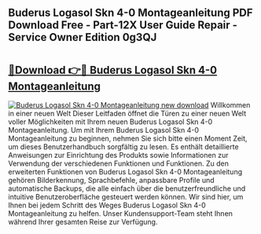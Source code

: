 ## Buderus Logasol Skn 4-0 Montageanleitung PDF Download Free - Part-12X User Guide Repair - Service Owner Edition 0g3QJ

# <h2><a href="http://df7lgab.blite.top/?on=Buderus+Logasol+Skn+4-0+Montageanleitung">🔗Download 👉🔴 Buderus Logasol Skn 4-0 Montageanleitung</a></h2>

[![Buderus Logasol Skn 4-0 Montageanleitung new download](https://i.imgur.com/lujVjoI.png)](http://df7lgab.blite.top/?on=Buderus+Logasol+Skn+4-0+Montageanleitung)
Willkommen in einer neuen Welt Dieser Leitfaden öffnet die Türen zu einer neuen Welt voller Möglichkeiten mit Ihrem neuen Buderus Logasol Skn 4-0 Montageanleitung. Um mit Ihrem Buderus Logasol Skn 4-0 Montageanleitung zu beginnen, nehmen Sie sich bitte einen Moment Zeit, um dieses Benutzerhandbuch sorgfältig zu lesen. Es enthält detaillierte Anweisungen zur Einrichtung des Produkts sowie Informationen zur Verwendung der verschiedenen Funktionen und Funktionen. Zu den erweiterten Funktionen von Buderus Logasol Skn 4-0 Montageanleitung gehören Bilderkennung, Sprachbefehle, anpassbare Profile und automatische Backups, die alle einfach über die benutzerfreundliche und intuitive Benutzeroberfläche gesteuert werden können. Wir sind hier, um Ihnen bei jedem Schritt des Weges Buderus Logasol Skn 4-0 Montageanleitung zu helfen. Unser Kundensupport-Team steht Ihnen während Ihrer gesamten Reise zur Verfügung.
